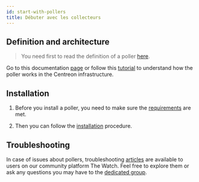 ```yaml
---
id: start-with-pollers
title: Débuter avec les collecteurs
---
```


## Definition and architecture

> You need first to read the definition of a poller [here](../resources/glossary.md#poller).

Go to this documentation [page](./architecture.md) or follow this [tutorial](https://app.arcade.software/share/Zml96xdwdRboKG99sIKm) to understand how the poller works in the Centreon infrastructure.

## Installation

1. Before you install a poller, you need to make sure the [requirements](../installation/prerequisites.md) are met.

2. Then you can follow the [installation](../installation/deploy-poller.md) procedure.

## Troubleshooting

In case of issues about pollers, troubleshooting [articles](https://thewatch.centreon.com/search?tags%5B0%5D=poller) are available to users on our community platform The Watch.
Feel free to explore them or ask any questions you may have to the [dedicated group](https://thewatch.centreon.com/groups/centreon-cloud-trial-55).
